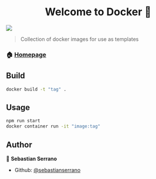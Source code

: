 <h1 align="center">Welcome to Docker 👋</h1>
<p>
  <img src="https://img.shields.io/badge/version-0.1.0-blue.svg?cacheSeconds=2592000" />
</p>

> Collection of docker images for use as templates

### 🏠 [Homepage](https://github.com/sebastianserrano/docker)

## Build

```sh
docker build -t "tag" .
```

## Usage

```sh
npm run start
docker container run -it "image:tag"
```

## Author

👤 **Sebastian Serrano**

* Github: [@sebastianserrano](https://github.com/sebastianserrano)
